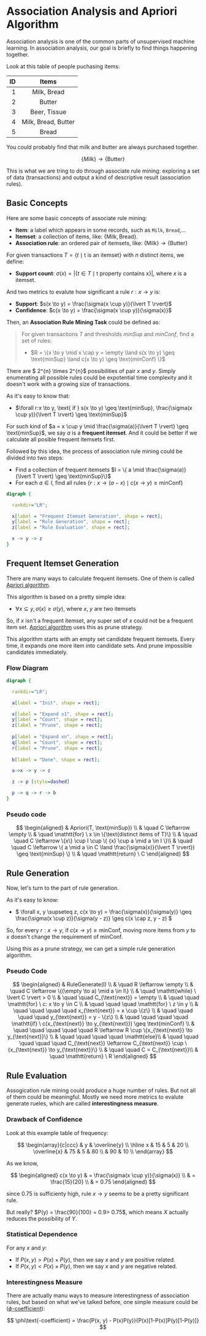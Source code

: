 # Association Analysis and Apriori Algorithm

Association analysis is one of the common parts of unsupervised machine learning.
In association analysis, our goal is briefly to find things happening together.

Look at this table of people puchasing items:

| ID | Items |
|---:|:----------:|
|  1 | Milk, Bread |
|  2 | Butter |
|  3 | Beer, Tissue |
|  4 | Milk, Bread, Butter |
|  5 | Bread |

You could probably find that milk and butter are always purchased together.

$$
\{Milk\} \to \{\text{Butter}\}
$$

This is what we are tring to do through associate rule mining: exploring a set
of data (transactions) and output a kind of descriptive result (association rules).

## Basic Concepts

Here are some basic concepts of associate rule mining:

 * **Item**: a label which appears in some records, such as `Milk`, `Bread`,... 
 * **Itemset**: a collection of items, like: $\{\text{Milk}, \text{Bread}\}$.
 * **Association rule**: an ordered pair of itemsets, like: $\{\text{Milk}\} \to \{\text{Butter}\}$

For given transactions $T = \{ t \mid \text{t is an itemset} \}$ with $n$ distinct items, we define:

 * **Support count**: $\sigma(x) = \lvert \{t \in T \mid \text{t property contains x}\} \rvert$,
   where $x$ is a itemset.

And two metrics to evalute how significant a rule $r: x \to y$ is:

  * **Support**: $s(x \to y) = \frac{\sigma(x \cup y)}{\lvert T \rvert}$
  * **Confidence**: $c(x \to y) = \frac{\sigma(x \cup y)}{\sigma(x)}$

Then, an **Association Rule Mining Task** could be defined as:

> For given transactions $T$ and thresholds $minSup$ and $minConf$, find a set of rules:
>  * $R = \{x \to y \mid x \cap y = \empty \land s(x \to y) \geq \text{minSup} \land c(x \to y) \geq \text{minConf} \}$

There are
$ 2^{n} \times 2^{n}$ possibilities of pair $x$ and $y$. Simply enumerating
all possible rules could be expotential time complexity and it doesn't work
with a growing size of transactions.

As it's easy to know that:

  * $\forall r:x \to y, \text{ if } s(x \to y) \geq \text{minSup}, \frac{\sigma(x \cup y)}{\lvert T \rvert} \geq \text{minSup}$

For such kind of $a = x \cup y \mid \frac{\sigma(a)}{\lvert T \rvert} \geq \text{minSup}$,
we say $a$ is a **frequent itemset**. And it could be better if we calculate all
posible frequent itemsets first.

Followed by this idea, the process of association rule mining could be divided
into two steps:
  
  * Find a collection of frequent itemsets $I = \{ a \mid \frac{\sigma(a)}{\lvert T \rvert} \geq \text{minSup}\}$
  * For each $a \in I$, find all rules $\{r : x \to (a - x) \mid c(x \to y) \geq \text{minConf}\}$

```dot
digraph {

  rankdir="LR";

  x[label = "Frequent Itemset Generation", shape = rect];
  y[label = "Rule Generation", shape = rect];
  z[label = "Rule Evaluation", shape = rect];

  x -> y -> z
}
```

## Frequent Itemset Generation

There are many ways to calculate frequent itemsets. One of them is called
[Apriori algorithm](https://en.wikipedia.org/wiki/Apriori_algorithm).

This algorithm is based on a pretty simple idea:

  * $\forall x \subseteq y, \sigma(x) \geq \sigma(y)$, where $x$, $y$ are two itemsets

So, if $x$ isn't a frequent itemset, any super set of $x$ could not be a frequent
item set. [Apriori algorithm](https://en.wikipedia.org/wiki/Apriori_algorithm)
uses this as prune strategy.

This algorithm starts with an empty set candidate frequent itemsets. Every time,
it expands one more item into candidate sets. And prune impossible candidates
immediately.

### Flow Diagram

```dot
digraph {

  rankdir="LR";

  a[label = "Init", shape = rect];

  x[label = "Expand x1", shape = rect];
  y[label = "Count", shape = rect];
  z[label = "Prune", shape = rect];
  
  p[label = "Expand xn", shape = rect];
  q[label = "Count", shape = rect];
  r[label = "Prune", shape = rect];
  
  b[label = "Done", shape = rect];

  a->x -> y -> z

  z -> p [style=dashed]

  p -> q -> r -> b
}
```

### Pseudo code

$$
\begin{aligned}
  & Apriori(T, \text{minSup}) \\
  & \quad C \leftarrow \empty \\
  & \quad \mathtt{for} \ x \in \{\text{distinct items of T}\} \\
  & \quad \quad C \leftarrow \{x\} \cup I \cup \{ {x} \cup a \mid a \in I \}\\
  & \quad \quad C \leftarrow \{ a \mid a \in C \land \frac{\sigma(x)}{\lvert T \rvert}) \geq \text{minSup} \} \\
  & \quad \mathtt{return} \ C
\end{aligned}
$$


## Rule Generation

Now, let's turn to the part of rule generation.

As it's easy to know:

  * $ \forall x, y \supseteq z, c(x \to y) = \frac{\sigma(x)}{\sigma(y)} \geq \frac{\sigma(x \cup z)}{\sigma(y - z)} \geq c(x \cap z, y - z) $

So, for every $r : x \to y$, if $c(x \to y) \geq \text{minConf}$, moving more
items from $y$ to $x$ doesn't  change the requirement of $\text{minConf}$.

Using this as a prune strategy, we can get a simple rule generation algorithm.

### Pseudo Code

$$
\begin{aligned}
  & RuleGenerate(I) \\
  & \quad R \leftarrow \empty \\
  & \quad C \leftarrow \{(\empty \to a) \mid a \in I\} \\
  & \quad \mathtt{while} \ \lvert C \rvert > 0 \\
  & \quad \quad C_{\text{next}} = \empty \\
  & \quad \quad \mathtt{for} \ c: x \to y \in C \\
  & \quad \quad \quad \mathtt{for} \ z \in y \\
  & \quad \quad \quad \quad x_{\text{next}} = x \cup \{z\} \\
  & \quad \quad \quad \quad y_{\text{next}} = y - \{z\} \\
  & \quad \quad \quad \quad \mathtt{if} \ c(x_{\text{next}} \to y_{\text{next}}) \geq \text{minConf} \\
  & \quad \quad \quad \quad \quad R \leftarrow R \cup \{x_{\text{next}} \to y_{\text{next}}\} \\
  & \quad \quad \quad \quad \mathtt{else}\\
  & \quad \quad \quad \quad \quad C_{\text{next}} \leftarrow C_{\text{next}} \cup \{x_{\text{next}} \to y_{\text{next}}\} \\
  & \quad \quad C = C_{\text{next}}\\
  & \quad \mathtt{return} \ R
\end{aligned}
$$

## Rule Evaluation

Assogication rule mining could produce a huge number of rules. But not all of
them could be meaningful. Mostly we need more metrics to evalute generate rueles,
which are called **interestingness measure**.

### Drawback of Confidence

Look at this example table of frequency:

$$
\begin{array}{c|ccc}
 & y & \overline{y} \\
 \hline
 x & 15 & 5 & 20 \\
 \overline{x} & 75 & 5 & 80 \\
 & 90 & 10 \\
\end{array}
$$

As we know,

$$
\begin{aligned}
  c(x \to y) & = \frac{\sigma(x \cup y)}{\sigma(x)} \\
             & = \frac{15}{20} \\
             & = 0.75
\end{aligned}
$$

since $0.75$ is sufficienty high, rule $x \to y$ seems to be a pretty significant
rule.

But really? $P(y) = \frac{90}{100} = 0.9> 0.75$, which means $X$ actually reduces
the possibility of $Y$.

### Statistical Dependence

For any $x$ and $y$:

  * If $P(x, y) > P(x) \times P(y)$, then we say $x$ and $y$ are positive related.
  * If $P(x, y) < P(x) \times P(y)$, then we say $x$ and $y$ are negative related.

### Interestingness Measure

There are actually manu ways to measure interestingness of association rules,
but based on what we've talked before, one simple measure could be
([$\phi\text{-coefficient}$](https://en.wikipedia.org/wiki/Phi_coefficient)):

$$
  \phi\text{-coefficient} = \frac{P(x, y) - P(x)P(y)}{P(x)[1-P(x)]P(y)[1-P(y)]}
$$
